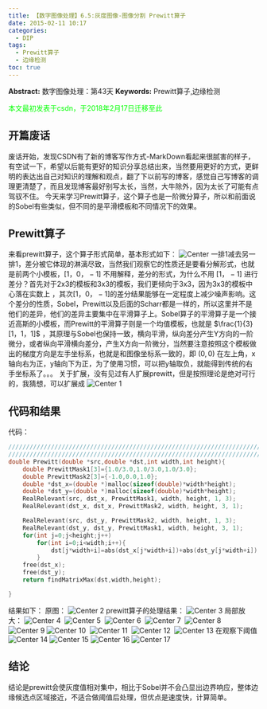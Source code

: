 ```yaml
---
title: 【数字图像处理】6.5:灰度图像-图像分割 Prewitt算子
date: 2015-02-11 10:17
categories:
  - DIP
tags:
  - Prewitt算子
  - 边缘检测
toc: true
---
```

**Abstract:** 数字图像处理：第43天
**Keywords:** Prewitt算子,边缘检测
<!--more-->
<font color="00FF00">本文最初发表于csdn，于2018年2月17日迁移至此</font>
## 开篇废话
废话开始，发现CSDN有了新的博客写作方式-MarkDown看起来很腻害的样子，有空试一下，希望以后能有更好的知识分享总结出来，当然要用更好的方式，更鲜明的表达出自己对知识的理解和观点，翻了下以前写的博客，感觉自己写博客的调理更清楚了，而且发现博客最好别写太长，当然，大牛除外，因为太长了可能有点驾驭不住。
今天来学习Prewitt算子，这个算子也是一阶微分算子，所以和前面说的Sobel有些类似，但不同的是平滑模板和不同情况下的效果。
## Prewitt算子
来看prewitt算子，这个算子形式简单，基本形式如下：
![Center][]
一排1减去另一排1，差分被它体现的淋漓尽致，当然我们观察它的性质还是要看分解形式，也就是前两个小模板，$[1，0，-1]$ 不用解释，差分的形式，为什么不用 $[1，-1]$ 进行差分？首先对于2x3的模板和3x3的模板，我们更倾向于3x3，因为3x3的模板中心落在实数上 ，其次$[1，0，-1]$的差分结果能够在一定程度上减少噪声影响。这个差分的性质，Sobel，Prewitt以及后面的Scharr都是一样的，所以这里并不是他们的差异，他们的差异主要集中在平滑算子上。Sobel算子的平滑算子是一个接近高斯的小模板，而Prewitt的平滑算子则是一个均值模板，也就是 $\frac{1}{3}[1，1，1]$ ，其原理与Sobel也保持一致，横向平滑，纵向差分产生Y方向的一阶微分，或者纵向平滑横向差分，产生X方向一阶微分，当然要注意按照这个模板做出的梯度方向是左手坐标系，也就是和图像坐标系一致的，即 $(0,0)$ 在左上角，x轴向右为正，y轴向下为正，为了使用习惯，可以把y轴取负，就能得到传统的右手坐标系了。。。
关于扩展，没有见过有人扩展prewitt，但是按照理论是绝对可行的，我猜想，可以扩展成
![Center 1][]

## 代码和结果

代码：
```c++
/////////////////////////////////////////////////////////////////////////////////////////////
/////////////////////////////////////////////////////////////////////////////////////////////
double Prewitt(double *src,double *dst,int width,int height){
    double PrewittMask1[3]={1.0/3.0,1.0/3.0,1.0/3.0};
    double PrewittMask2[3]={-1.0,0.0,1.0};
    double *dst_x=(double *)malloc(sizeof(double)*width*height);
    double *dst_y=(double *)malloc(sizeof(double)*width*height);
    RealRelevant(src, dst_x, PrewittMask1, width, height, 1, 3);
    RealRelevant(dst_x, dst_x, PrewittMask2, width, height, 3, 1);

    RealRelevant(src, dst_y, PrewittMask2, width, height, 1, 3);
    RealRelevant(dst_y, dst_y, PrewittMask1, width, height, 3, 1);
    for(int j=0;j<height;j++)
        for(int i=0;i<width;i++){
            dst[j*width+i]=abs(dst_x[j*width+i])+abs(dst_y[j*width+i]);
        }
    free(dst_x);
    free(dst_y);
    return findMatrixMax(dst,width,height);

}
```

结果如下：
原图：
![Center 2][]
prewitt算子的处理结果：
![Center 3][]
局部放大：
![Center 4][] 
![Center 5][] 
![Center 6][] 
![Center 7][] 
![Center 8][] 
![Center 9][]
![Center 10][] 
![Center 11][] 
![Center 12][] 
![Center 13][]
在观察下阈值
![Center 14][]
![Center 15][]
![Center 16][]
![Center 17][]
## 结论
结论是prewitt会使灰度值相对集中，相比于Sobel并不会凸显出边界响应，整体边缘候选点区域接近，不适合做阈值后处理，但优点是速度快，计算简单。




[Center]: ./20150211092423079.png
[Center 1]: ./20150211094303908.png
[Center 2]: ./20150211095529339.png
[Center 3]: ./20150211095610932.png
[Center 4]: ./20150211095628965.png
[Center 5]: ./20150211095634347.png
[Center 6]: ./20150211095645764.png
[Center 7]: ./20150211095646874.png
[Center 8]: ./20150211095658696.png
[Center 9]: ./20150211095658090.png
[Center 10]: ./20150211095710053.png
[Center 11]: ./20150211095716106.png
[Center 12]: ./20150211095714611.png
[Center 13]: ./20150211095726792.png
[Center 14]: ./20150211101039011.png
[Center 15]: ./20150211101048823.png
[Center 16]: ./20150211101059119.png
[Center 17]: ./20150211101107980.png





